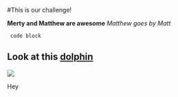 #This is our challenge!

__Merty and Matthew are awesome__
_Matthew goes by Matt_

``` code block```

## Look at this [dolphin](http://www.defenders.org/sites/default/files/styles/large/public/dolphin-kristian-sekulic-isp.jpg)

![](https://raw.githubusercontent.com/mattgfisch/phase-o-gps-1/master/Matt%3AMerty.png)

Hey